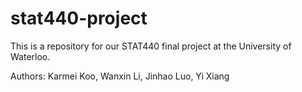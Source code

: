 # stat440-project
This is a repository for our STAT440 final project at the University of Waterloo.

Authors: Karmei Koo, Wanxin Li, Jinhao Luo, Yi Xiang



